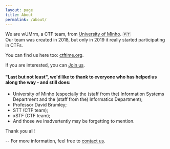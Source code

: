 ```yaml
---
layout: page
title: About
permalink: /about/
---
```


We are wUMrm, a CTF team, from [University of Minho](https://www.uminho.pt). 🇵🇹   
Our team was created in 2018, but only in 2019 it really started participating in CTFs.

You can find us here too: [ctftime.org](https://ctftime.org/team/83433).

If you are interested, you can [Join us](/joinus).


#### "Last but not least", we'd like to thank to everyone who has helped us along the way - and still does:
- University of Minho (especially the (staff from the) Information Systems Department and the (staff from the) Informatics Department);
- Professor David Brumley;
- STT (CTF team);
- xSTF (CTF team);
- And those we inadvertently may be forgetting to mention.

Thank you all!
 


--
For more information, feel free to [contact us](mailto:wumrmteam@pm.me).
